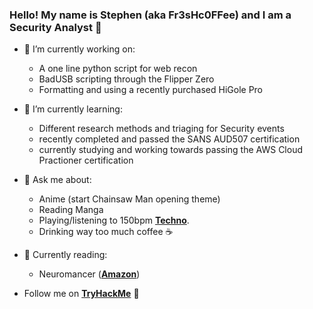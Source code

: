### Hello! My name is Stephen (aka Fr3sHc0FFee) and I am a Security Analyst 👋

- 🔭 I’m currently working on:
    - A one line python script for web recon
    - BadUSB scripting through the Flipper Zero
    - Formatting and using a recently purchased HiGole Pro

- 🌱 I’m currently learning:
    - Different research methods and triaging for Security events
    - recently completed and passed the SANS AUD507 certification
    - currently studying and working towards passing the AWS Cloud Practioner certification

- 💬 Ask me about:
    - Anime (start Chainsaw Man opening theme)
    - Reading Manga
    - Playing/listening to 150bpm **[Techno]**.
    - Drinking way too much coffee ☕

- 📖 Currently reading:
    - Neuromancer (**[Amazon]**)

      
- Follow me on **[TryHackMe]** 🤖

[amazon]: https://a.co/d/4yDCBge "Amazon"
[tryhackme]: https://tryhackme.com/p/Fr3sHc0FFee "TryHackMe"
[techno]: https://open.spotify.com/playlist/37i9dQZF1E4nzt4cveHREl?si=d1530e7f6a5f4152
